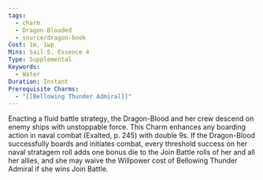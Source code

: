 ```yaml
---
tags:
  - charm
  - Dragon-Blooded
  - source/dragon-book
Cost: 1m, 1wp
Mins: Sail 5, Essence 4
Type: Supplemental
Keywords:
  - Water
Duration: Instant
Prerequisite Charms:
  - "[[Bellowing Thunder Admiral]]"
---
```

Enacting a fluid battle strategy, the Dragon-Blood and her crew descend on enemy ships with unstoppable force. This Charm enhances any boarding action in naval combat (Exalted, p. 245) with double 9s. If the Dragon-Blood successfully boards and initiates combat, every threshold success on her naval stratagem roll adds one bonus die to the Join Battle rolls of her and all her allies, and she may waive the Willpower cost of Bellowing Thunder Admiral if she wins Join Battle.
